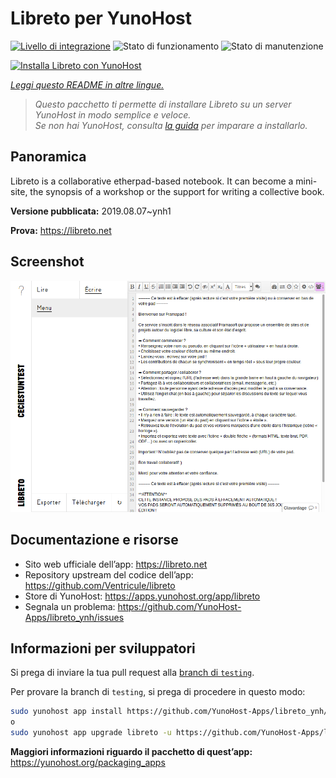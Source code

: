 <!--
N.B.: Questo README è stato automaticamente generato da <https://github.com/YunoHost/apps/tree/master/tools/readme_generator>
NON DEVE essere modificato manualmente.
-->

# Libreto per YunoHost

[![Livello di integrazione](https://dash.yunohost.org/integration/libreto.svg)](https://dash.yunohost.org/appci/app/libreto) ![Stato di funzionamento](https://ci-apps.yunohost.org/ci/badges/libreto.status.svg) ![Stato di manutenzione](https://ci-apps.yunohost.org/ci/badges/libreto.maintain.svg)

[![Installa Libreto con YunoHost](https://install-app.yunohost.org/install-with-yunohost.svg)](https://install-app.yunohost.org/?app=libreto)

*[Leggi questo README in altre lingue.](./ALL_README.md)*

> *Questo pacchetto ti permette di installare Libreto su un server YunoHost in modo semplice e veloce.*  
> *Se non hai YunoHost, consulta [la guida](https://yunohost.org/install) per imparare a installarlo.*

## Panoramica

Libreto is a collaborative etherpad-based notebook. It can become a mini-site, the synopsis of a workshop or the support for writing a collective book.


**Versione pubblicata:** 2019.08.07~ynh1

**Prova:** <https://libreto.net>

## Screenshot

![Screenshot di Libreto](./doc/screenshots/menu.png)

## Documentazione e risorse

- Sito web ufficiale dell’app: <https://libreto.net>
- Repository upstream del codice dell’app: <https://github.com/Ventricule/libreto>
- Store di YunoHost: <https://apps.yunohost.org/app/libreto>
- Segnala un problema: <https://github.com/YunoHost-Apps/libreto_ynh/issues>

## Informazioni per sviluppatori

Si prega di inviare la tua pull request alla [branch di `testing`](https://github.com/YunoHost-Apps/libreto_ynh/tree/testing).

Per provare la branch di `testing`, si prega di procedere in questo modo:

```bash
sudo yunohost app install https://github.com/YunoHost-Apps/libreto_ynh/tree/testing --debug
o
sudo yunohost app upgrade libreto -u https://github.com/YunoHost-Apps/libreto_ynh/tree/testing --debug
```

**Maggiori informazioni riguardo il pacchetto di quest’app:** <https://yunohost.org/packaging_apps>
